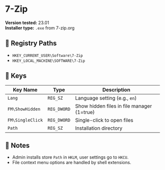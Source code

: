 # 7-Zip

**Version tested:** 23.01  
**Installer type:** `.exe` from 7-zip.org

## 📁 Registry Paths

- `HKEY_CURRENT_USER\Software\7-Zip`
- `HKEY_LOCAL_MACHINE\SOFTWARE\7-Zip`

## 🔑 Keys

| Key Name           | Type        | Description                                |
|--------------------|-------------|--------------------------------------------|
| `Lang`             | `REG_SZ`    | Language setting (e.g., `en`)              |
| `FM\ShowHidden`    | `REG_DWORD` | Show hidden files in file manager (1=true) |
| `FM\SingleClick`   | `REG_DWORD` | Single-click to open files                 |
| `Path`             | `REG_SZ`    | Installation directory                     |

## 📝 Notes

- Admin installs store `Path` in `HKLM`, user settings go to `HKCU`.
- File context menu options are handled by shell extensions.
